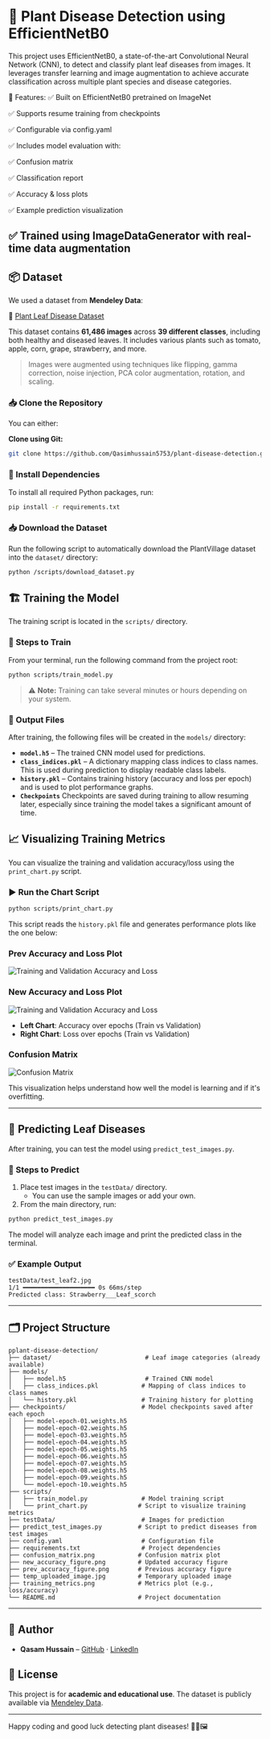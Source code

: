 
# 🌿 Plant Disease Detection using EfficientNetB0
This project uses EfficientNetB0, a state-of-the-art Convolutional Neural Network (CNN), to detect and classify plant leaf diseases from images. It leverages transfer learning and image augmentation to achieve accurate classification across multiple plant species and disease categories.

🔧 Features:
✅ Built on EfficientNetB0 pretrained on ImageNet

✅ Supports resume training from checkpoints

✅ Configurable via config.yaml

✅ Includes model evaluation with:

✅ Confusion matrix

✅ Classification report

✅ Accuracy & loss plots

✅ Example prediction visualization

✅ Trained using ImageDataGenerator with real-time data augmentation
---
## 📦 Dataset

We used a dataset from **Mendeley Data**:

🔗 [Plant Leaf Disease Dataset](https://data.mendeley.com/datasets/tywbtsjrjv/1)

This dataset contains **61,486 images** across **39 different classes**, including both healthy and diseased leaves. It includes various plants such as tomato, apple, corn, grape, strawberry, and more.

> Images were augmented using techniques like flipping, gamma correction, noise injection, PCA color augmentation, rotation, and scaling.


### 📥 Clone the Repository

You can either:

**Clone using Git:**

```bash
git clone https://github.com/Qasimhussain5753/plant-disease-detection.git
```

### 🔧 Install Dependencies

To install all required Python packages, run:

```bash
pip install -r requirements.txt
```

### 📥 Download the Dataset

Run the following script to automatically download the PlantVillage dataset into the `dataset/` directory:

```bash
python /scripts/download_dataset.py
```


## 🏗️ Training the Model

The training script is located in the `scripts/` directory.

### 📌 Steps to Train

From your terminal, run the following command from the project root:

```bash
python scripts/train_model.py
```

> ⚠️ **Note:** Training can take several minutes or hours depending on your system.


### 🎯 Output Files

After training, the following files will be created in the `models/` directory:

- **`model.h5`** – The trained CNN model used for predictions.
- **`class_indices.pkl`** – A dictionary mapping class indices to class names. This is used during prediction to display readable class labels.
- **`history.pkl`** – Contains training history (accuracy and loss per epoch) and is used to plot performance graphs.
- **`Checkpoints`**  Checkpoints are saved during training to allow resuming later, especially since training the model takes a significant amount of time.


## 📈 Visualizing Training Metrics

You can visualize the training and validation accuracy/loss using the `print_chart.py` script.

### ▶️ Run the Chart Script

```bash
python scripts/print_chart.py
```

This script reads the `history.pkl` file and generates performance plots like the one below:

### Prev Accuracy and Loss Plot ###
![Training and Validation Accuracy and Loss](./prev_accuracy_figure.png)


### New Accuracy and Loss Plot ###
![Training and Validation Accuracy and Loss](./new_accuracy_figure.png)

- **Left Chart**: Accuracy over epochs (Train vs Validation)
- **Right Chart**: Loss over epochs (Train vs Validation)


### Confusion Matrix ###
![Confusion Matrix](./confusion_matrix.png)

This visualization helps understand how well the model is learning and if it's overfitting.

---

## 🧪 Predicting Leaf Diseases

After training, you can test the model using `predict_test_images.py`.

### 📌 Steps to Predict

1. Place test images in the `testData/` directory.
   - You can use the sample images or add your own.
2. From the main directory, run:

```bash
python predict_test_images.py
```

The model will analyze each image and print the predicted class in the terminal.

### ✅ Example Output

```
testData/test_leaf2.jpg
1/1 ━━━━━━━━━━━━━━━━━━━━ 0s 66ms/step
Predicted class: Strawberry___Leaf_scorch
```

---

## 🗂️ Project Structure

```
pplant-disease-detection/
├── dataset/                          # Leaf image categories (already available)
├── models/
│   ├── model.h5                      # Trained CNN model
│   ├── class_indices.pkl            # Mapping of class indices to class names
│   └── history.pkl                  # Training history for plotting
├── checkpoints/                     # Model checkpoints saved after each epoch
│   ├── model-epoch-01.weights.h5
│   ├── model-epoch-02.weights.h5
│   ├── model-epoch-03.weights.h5
│   ├── model-epoch-04.weights.h5
│   ├── model-epoch-05.weights.h5
│   ├── model-epoch-06.weights.h5
│   ├── model-epoch-07.weights.h5
│   ├── model-epoch-08.weights.h5
│   ├── model-epoch-09.weights.h5
│   └── model-epoch-10.weights.h5
├── scripts/
│   ├── train_model.py               # Model training script
│   └── print_chart.py              # Script to visualize training metrics
├── testData/                        # Images for prediction
├── predict_test_images.py          # Script to predict diseases from test images
├── config.yaml                      # Configuration file
├── requirements.txt                 # Project dependencies
├── confusion_matrix.png            # Confusion matrix plot
├── new_accuracy_figure.png         # Updated accuracy figure
├── prev_accuracy_figure.png        # Previous accuracy figure
├── temp_uploaded_image.jpg         # Temporary uploaded image
├── training_metrics.png            # Metrics plot (e.g., loss/accuracy)
└── README.md                       # Project documentation

```

---

## 👥 Author

- **Qasam Hussain** – [GitHub](https://github.com/Qasimhussain5753) · [LinkedIn](https://linkedin.com/in/qasam-hussain-53a54912b)

## 📃 License

This project is for **academic and educational use**. The dataset is publicly available via [Mendeley Data](https://data.mendeley.com/datasets/tywbtsjrjv/1).

---

Happy coding and good luck detecting plant diseases! 🌱🧠🖼️
